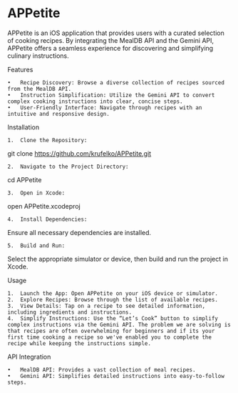 # APPetite

APPetite is an iOS application that provides users with a curated selection of cooking recipes. By integrating the MealDB API and the Gemini API, APPetite offers a seamless experience for discovering and simplifying culinary instructions.

Features

	•	Recipe Discovery: Browse a diverse collection of recipes sourced from the MealDB API.
	•	Instruction Simplification: Utilize the Gemini API to convert complex cooking instructions into clear, concise steps.
	•	User-Friendly Interface: Navigate through recipes with an intuitive and responsive design.

Installation

	1.	Clone the Repository:
git clone https://github.com/krufelko/APPetite.git

	2.	Navigate to the Project Directory:
 cd APPetite
 
 	3.	Open in Xcode:
 open APPetite.xcodeproj
 
 	4.	Install Dependencies:
Ensure all necessary dependencies are installed. 

	5.	Build and Run:
Select the appropriate simulator or device, then build and run the project in Xcode.

Usage

	1.	Launch the App: Open APPetite on your iOS device or simulator.
	2.	Explore Recipes: Browse through the list of available recipes.
	3.	View Details: Tap on a recipe to see detailed information, including ingredients and instructions.
	4.	Simplify Instructions: Use the “Let’s Cook” button to simplify complex instructions via the Gemini API. The problem we are solving is that recipes are often overwhelming for beginners and if its your first time cooking a recipe so we've enabled you to complete the recipe while keeping the instructions simple.

API Integration

	•	MealDB API: Provides a vast collection of meal recipes.
	•	Gemini API: Simplifies detailed instructions into easy-to-follow steps.
